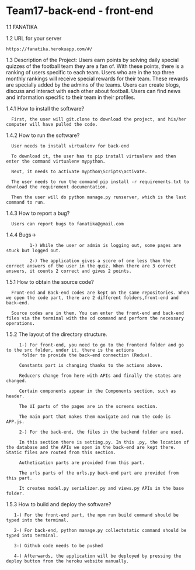 # Team17-back-end - front-end

1.1 FANATIKA

1.2 URL for your server

    https://fanatika.herokuapp.com/#/

1.3 Description of the Project: Users earn points by solving daily special quizzes of the football team they are a fan of. With these points, there is a ranking of users specific to each team. Users who are in the top three monthly rankings will receive special rewards for their team. These rewards are specially added by the admins of the teams. Users can create blogs, discuss and interact with each other about football. Users can find news and information specific to their team in their profiles.

1.4.1 How to install the software?

      First, the user will git.clone to download the project, and his/her computer will have pulled the code.

1.4.2 How to run the software?

      User needs to install virtualenv for back-end
      
      To download it, the user has to pip install virtualenv and then enter the command virtualenv mypython. 
      
      Next, it needs to activate mypthon\Scripts\activate. 
      
      The user needs to run the command pip install -r requirements.txt to download the requirement documentation.
      
      Then the user will do python manage.py runserver, which is the last command to run.
      
1.4.3 How to report a bug?

      Users can report bugs to fanatika@gmail.com

1.4.4 Bugs->

             1-) While the user or admin is logging out, some pages are stuck but logged out. 
             
             2-) The application gives a score of one less than the correct answers of the user in the quiz. When there are 3 correct answers, it counts 2 correct and gives 2 points.
             
1.5.1 How to obtain the source code?

      Front-end and Back-end codes are kept on the same repositories. When we open the code part, there are 2 different folders,front-end and back-end. 
      
      Source codes are in them. You can enter the front-end and back-end files via the terminal with the cd command and perform the necessary operations.

1.5.2   The layout of the directory structure. 

         1-) For front-end, you need to go to the frontend folder and go to the src folder, under it, there is the actions
          folder to provide the back-end connection (Redux). 
          
         Constants part is changing thanks to the actions above.
         
         Reducers change from here with APIs and finally the states are changed.
         
         Certain components appear in the Components section, such as header.
         
         The UI parts of the pages are in the screens section.
         
         The main part that makes them navigate and run the code is APP.js.
         
         2-) For the back-end, the files in the backend folder are used. 
         
         In this section there is setting.py. In this .py, the location of the database and the APIs we open in the back-end are kept there. Static files are routed from this section.
         
         Authetication parts are provided from this part.
         
         The urls parts of the urls.py back-end part are provided from this part.
         
         It creates model.py serializer.py and views.py APIs in the base folder.
         
1.5.3  How to build and deploy the software?

       1-) For the front-end part, the npm run build command should be typed into the terminal.

       2-) For back-end, python manage.py collectstatic command should be typed into terminal.
       
       3-) Github code needs to be pushed
       
       4-) Afterwards, the application will be deployed by pressing the deploy button from the heroku website manually.
